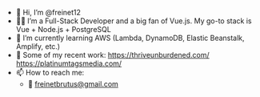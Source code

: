 - 👋 Hi, I’m @freinet12
- 👨‍💻 I’m a Full-Stack Developer and a big fan of Vue.js. My go-to stack is Vue + Node.js + PostgreSQL
- 🌱 I’m currently learning AWS (Lambda, DynamoDB, Elastic Beanstalk, Amplify, etc.)
- 💼 Some of my recent work:
      https://thriveunburdened.com/
      https://platinumtagsmedia.com/
- 📫 How to reach me:
    -  📨 freinetbrutus@gmail.com

<!---
freinet12/freinet12 is a ✨ special ✨ repository because its `README.md` (this file) appears on your GitHub profile.
You can click the Preview link to take a look at your changes.
--->

